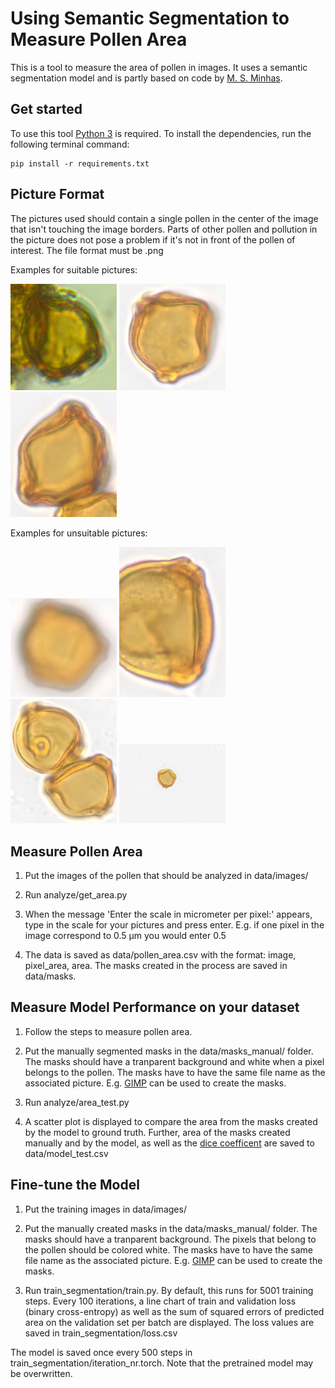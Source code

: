 # Using Semantic Segmentation to Measure Pollen Area
This is a tool to measure the area of pollen in images. It uses a semantic segmentation model and is partly 
based on code by [M. S. Minhas](https://github.com/msminhas93/DeepLabv3FineTuning).


## Get started

To use this tool [Python 3](https://www.python.org/downloads/) is required. To install the dependencies, run the following terminal command:

```
pip install -r requirements.txt
```


## Picture Format

The pictures used should contain a single pollen in the center of the image that isn't touching the image borders. Parts of other pollen and pollution in the picture does not 
pose a problem if it's not in front of the pollen of interest.  The file format must be .png


Examples for suitable pictures:

<p float="left">
	<img src="sample_imgs/ok1.png" alt="image" width="170"/>
	<img src="sample_imgs/ok2.png" alt="image" width="170"/>
	<img src="sample_imgs/ok3.png" alt="image" width="170"/>
</p>


Examples for unsuitable pictures:

<p float="left">
	<img src="sample_imgs/bad1.png" alt="image" width="170"/>
	<img src="sample_imgs/bad2.png" alt="image" width="170"/>
	<img src="sample_imgs/bad3.png" alt="image" width="170"/>
	<img src="sample_imgs/bad4.PNG" alt="image" width="170"/>
</p>


## Measure Pollen Area

1. Put the images of the pollen that should be analyzed in data/images/

2. Run analyze/get_area.py

3. When the message 'Enter the scale in micrometer per pixel:' appears, type in the scale for your pictures and press enter. E.g. if one pixel in the image correspond to 0.5 μm you would enter 0.5

4. The data is saved as data/pollen_area.csv with the format: image, pixel_area, area. The masks created in the process are saved in data/masks. 


## Measure Model Performance on your dataset

1. Follow the steps to measure pollen area.

2. Put the manually segmented masks in the data/masks_manual/ folder. The masks should have a tranparent background and white when a pixel belongs to the pollen. 
The masks have to have the same file name as the associated picture. E.g. [GIMP](https://www.gimp.org/) can be used to create the masks.

3. Run analyze/area_test.py

4. A scatter plot is displayed to compare the area from the masks created by the model to ground truth. Further, 
area of the masks created manually and by the model, as well as 
the [dice coefficent](https://towardsdatascience.com/metrics-to-evaluate-your-semantic-segmentation-model-6bcb99639aa2) are saved to data/model_test.csv


## Fine-tune the Model

1. Put the training images in data/images/

2. Put the manually created masks in the data/masks_manual/ folder. The masks should have a tranparent background. The pixels that
belong to the pollen should be colored white. The masks have to have the same file name as the associated picture. E.g. [GIMP](https://www.gimp.org/) can be used to create the masks.

3. Run train_segmentation/train.py. By default, this runs for 5001 training steps. Every 100 iterations, a line chart of train and validation loss (binary cross-entropy) as well as 
the sum of squared errors of predicted area on the validation set per batch are displayed. The loss values are saved in train_segmentation/loss.csv

The model is saved once every 500 steps in train_segmentation/iteration_nr.torch. 
Note that the pretrained model may be overwritten.






